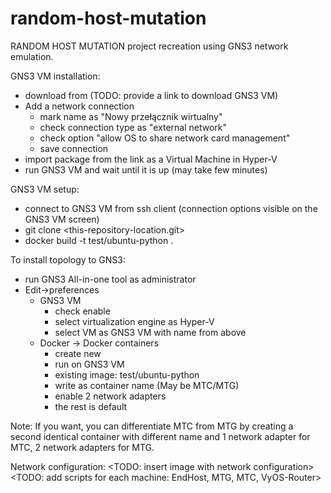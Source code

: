 # random-host-mutation

RANDOM HOST MUTATION project recreation using GNS3 network emulation.

GNS3 VM installation:

- download from (TODO: provide a link to download GNS3 VM)
- Add a network connection
  - mark name as "Nowy przełącznik wirtualny"
  - check connection type as "external network"
  - check option "allow OS to share network card management"
  - save connection
- import package from the link as a Virtual Machine in Hyper-V
- run GNS3 VM and wait until it is up (may take few minutes)

GNS3 VM setup:

- connect to GNS3 VM from ssh client (connection options visible on the GNS3 VM screen)
- git clone <this-repository-location.git>
- docker build -t test/ubuntu-python .

To install topology to GNS3:

- run GNS3 All-in-one tool as administrator
- Edit->preferences
  - GNS3 VM
    - check enable
    - select virtualization engine as Hyper-V
    - select VM as GNS3 VM with name from above
  - Docker -> Docker containers
    - create new
    - run on GNS3 VM
    - existing image: test/ubuntu-python
    - write <machine-name> as container name (May be MTC/MTG)
    - enable 2 network adapters
    - the rest is default

Note: If you want, you can differentiate MTC from MTG by creating a second identical container with different name and 1 network adapter for MTC, 2 network adapters for MTG.

Network configuration:
<TODO: insert image with network configuration>
<TODO: add scripts for each machine: EndHost, MTG, MTC, VyOS-Router>
